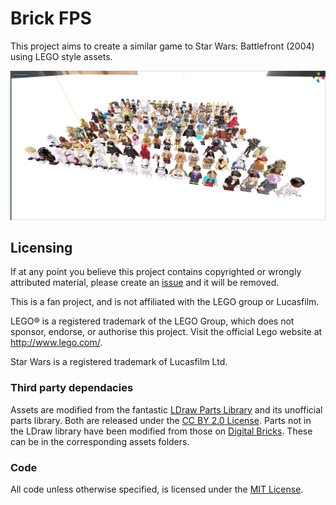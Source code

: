 # Brick FPS

This project aims to create a similar game to Star Wars: Battlefront (2004) using LEGO style assets.

![Screenshot of characters running in engine](all_characters.jpg)

## Licensing

If at any point you believe this project contains copyrighted or wrongly attributed material, please create an [issue](https://github.com/rjkilpatrick/BrickFPS/issues) and it will be removed.

This is a fan project, and is not affiliated with the LEGO group or Lucasfilm.

LEGO® is a registered trademark of the LEGO Group, which does not sponsor, endorse, or authorise this project. Visit the official Lego website at <http://www.lego.com/>.

Star Wars is a registered trademark of Lucasfilm Ltd.

### Third party dependacies

Assets are modified from the fantastic [LDraw Parts Library](https://www.ldraw.org) and its unofficial parts library. Both are released under the [CC BY 2.0 License](https://creativecommons.org/licenses/by/2.0/).
Parts not in the LDraw library have been modified from those on [Digital Bricks](http://www.digital-bricks.de/en/index.php).
These can be in the corresponding assets folders.

### Code

All code unless otherwise specified, is licensed under the [MIT License](LICENSE.md).
